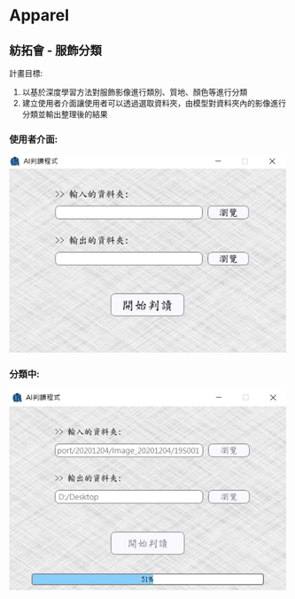 # Apparel
 ## 紡拓會 - 服飾分類
 計畫目標:
 1. 以基於深度學習方法對服飾影像進行類別、質地、顏色等進行分類
 2. 建立使用者介面讓使用者可以透過選取資料夾，由模型對資料夾內的影像進行分類並輸出整理後的結果


### 使用者介面:
<img src="https://github.com/tingyu-kuo/Apparel/blob/main/images/UI.PNG" width="500"/><br/>

### 分類中:
<img src="https://github.com/tingyu-kuo/Apparel/blob/main/images/execute.PNG" width="500"/><br/>